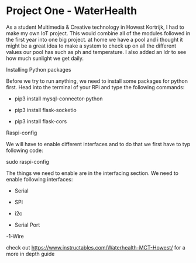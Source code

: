 # Project One - WaterHealth

As a student Multimedia & Creative technology in Howest Kortrijk, I had to make my own IoT project. This would combine all of the modules followed in the first year into one big project. at home we have a pool and i thought it might be a great idea to make a system to check up on all the different values our pool has such as ph and temperature. I also added an ldr to see how much sunlight we get daily.

Installing Python packages

Before we try to run anything, we need to install some packages for python first. Head into the terminal of your RPi and type the following commands:

- pip3 install mysql-connector-python

- pip3 install flask-socketio

- pip3 install flask-cors

Raspi-config

We will have to enable different interfaces and to do that we first have to typ following code:

sudo raspi-config

The things we need to enable are in the interfacing section. We need to enable following interfaces:

- Serial

- SPI

- i2c

- Serial Port

-1-Wire

check out https://www.instructables.com/Waterhealth-MCT-Howest/ for a more in depth guide
